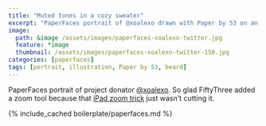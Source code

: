 ```yaml
---
title: "Muted tones in a cozy sweater"
excerpt: "PaperFaces portrait of @xoalexo drawn with Paper by 53 on an iPad."
image: 
  path: &image /assets/images/paperfaces-xoalexo-twitter.jpg 
  feature: *image
  thumbnail: /assets/images/paperfaces-xoalexo-twitter-150.jpg
categories: [paperfaces]
tags: [portrait, illustration, Paper by 53, beard]
---
```


PaperFaces portrait of project donator [@xoalexo](https://twitter.com/xoalexo). So glad FiftyThree added a zoom tool because that [iPad zoom trick](http://chris.pirillo.com/unlock-the-ipad-zoom-feature/) just wasn't cutting it.

{% include_cached boilerplate/paperfaces.md %}
